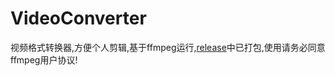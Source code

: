 # VideoConverter

视频格式转换器,方便个人剪辑,基于ffmpeg运行,[release](https://github.com/HXHGTS/VideoConverter/releases/latest/download/VideoConverter.zip)中已打包,使用请务必同意ffmpeg用户协议!
